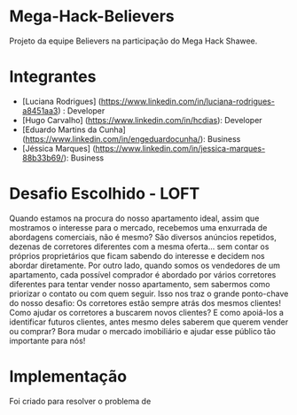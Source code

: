 # Mega-Hack-Believers
Projeto da equipe Believers na participação do Mega Hack Shawee.

# Integrantes
- [Luciana Rodrigues]  (https://www.linkedin.com/in/luciana-rodrigues-a8451aa3) : Developer
- [Hugo Carvalho]   (https://www.linkedin.com/in/hcdias): Developer
- [Eduardo Martins da Cunha]  (https://www.linkedin.com/in/engeduardocunha/): Business
- [Jéssica Marques]  (https://www.linkedin.com/in/jessica-marques-88b33b69/): Business

# Desafio Escolhido - LOFT
Quando estamos na procura do nosso apartamento ideal, assim que mostramos o interesse para o mercado, recebemos uma enxurrada de abordagens comerciais, não é mesmo?
São diversos anúncios repetidos, dezenas de corretores diferentes com a mesma oferta... sem contar os próprios proprietários que ficam sabendo do interesse e decidem nos abordar diretamente.
Por outro lado, quando somos os vendedores de um apartamento, cada possível comprador é abordado por vários corretores diferentes para tentar vender nosso apartamento, sem sabermos como priorizar o contato ou com quem seguir.
Isso nos traz o grande ponto-chave do nosso desafio: Os corretores estão sempre atrás dos mesmos clientes!
Como ajudar os corretores a buscarem novos clientes? E como apoiá-los a identificar futuros clientes, antes mesmo deles saberem que querem vender ou comprar?
Bora mudar o mercado imobiliário e ajudar esse público tão importante para nós!

# Implementação
Foi criado para resolver o problema de 
